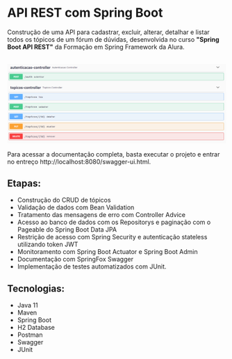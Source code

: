 # API REST com Spring Boot
Construção de uma API para cadastrar, excluir, alterar, detalhar e listar todos os tópicos de um fórum de dúvidas, desenvolvida no curso <b>"Spring Boot API REST"</b> da Formação em Spring Framework da Alura. <br><br>

<img src="https://github.com/fernandamullerb/forum/blob/main/endpoints.png" alt="endpoints"/>

Para acessar a documentação completa, basta executar o projeto e entrar no entreço http://localhost:8080/swagger-ui.html.

## Etapas:
- Construção do CRUD de tópicos
- Validação de dados com Bean Validation
- Tratamento das mensagens de erro com Controller Advice
- Acesso ao banco de dados com os Repositorys e paginação com o Pageable do Spring Boot Data JPA
- Restrição de acesso com Spring Security e autenticação stateless utilizando token JWT
- Monitoramento com Spring Boot Actuator e Spring Boot Admin
- Documentação com SpringFox Swagger
- Implementação de testes automatizados com JUnit.


## Tecnologias:
- Java 11
- Maven
- Spring Boot
- H2 Database
- Postman
- Swagger
- JUnit
